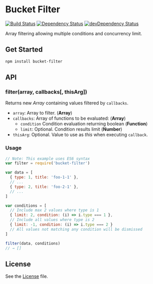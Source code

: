 # Bucket Filter
[![Build Status](https://travis-ci.org/grindcode/bucket-filter.svg?branch=master)](https://travis-ci.org/grindcode/bucket-filter) [![Dependency Status](https://david-dm.org/grindcode/bucket-filter.svg)](https://david-dm.org/grindcode/bucket-filter) [![devDependency Status](https://david-dm.org/grindcode/bucket-filter/dev-status.svg)](https://david-dm.org/grindcode/bucket-filter#info=devDependencies)

Array filtering allowing multiple conditions and concurrency limit.

## Get Started
```bash
npm install bucket-filter
```

## API
### filter(array, callbacks[, thisArg])
Returns new _Array_ containing values filtered by `callbacks`.
* `array`: Array to filter. (**Array**)
* `callbacks`: Array of functions to be evaluated: (**Array**)
  * `condition` Condition evaluation returning boolean (**Function**)
  * `limit`: Optional. Condition results limit (**Number**)
* `thisArg`: Optional. Value to use as _this_ when executing `callback`.

### Usage
```javascript
// Note: This example uses ES6 syntax
var filter = require('bucket-filter')

var data = [
  { type: 1, title: 'foo-1-1' },
  // ...
  { type: 2, title: 'foo-2-1' },
  // ...
]

var conditions = [
  // Include max 2 values where type is 1
  { limit: 2, condition: (i) => i.type === 1 },
  // Include all values where type is 2
  { limit: -1, condition: (i) => i.type === 2 }
  // All values not matching any condition will be dismissed
]

filter(data, conditions)
// → []
```

## License
See the [License](LICENSE) file.

